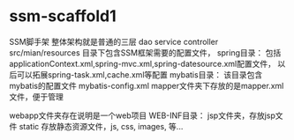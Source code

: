 # ssm-scaffold1
SSM脚手架
整体架构就是普通的三层 dao service controller
src/mian/resources 目录下包含SSM框架需要的配置文件，
spring目录：
        包括applicationContext.xml,spring-mvc.xml,spring-datesource.xml配置文件，
        以后可以拓展spring-task.xml,cache.xml等配置
mybatis目录：
        该目录包含mybatis的配置文件 mybatis-config.xml 
        mapper文件夹下存放的是mapper.xml文件，便于管理

webapp文件夹存在说明是一个web项目
    WEB-INF目录：
        jsp文件夹，存放jsp文件
        static 存放静态资源文件，js, css, images, 等...
